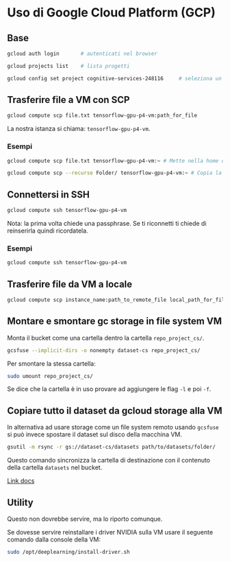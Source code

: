 # Uso di Google Cloud Platform (GCP)

## Base

```bash
gcloud auth login		# autenticati nel browser
```

```bash
gcloud projects list 	# lista progetti
```

```bash
gcloud config set project cognitive-services-248116		# seleziona un progetto
```

## Trasferire file a VM con SCP

```bash
gcloud compute scp file.txt tensorflow-gpu-p4-vm:path_for_file
```

La nostra istanza si chiama: `tensorflow-gpu-p4-vm`.

### Esempi

```bash
gcloud compute scp file.txt tensorflow-gpu-p4-vm:~ # Mette nella home della VM
```

```bash
gcloud compute scp --recurse Folder/ tensorflow-gpu-p4-vm:~ # Copia la cartella Folder nella home della VM
```

## Connettersi in SSH

```bash
gcloud compute ssh tensorflow-gpu-p4-vm
```

Nota: la prima volta chiede una passphrase. Se ti riconnetti ti chiede di reinserirla quindi ricordatela.

### Esempi

```bash
gcloud compute ssh tensorflow-gpu-p4-vm
```

## Trasferire file da VM a locale

```bash
gcloud compute scp instance_name:path_to_remote_file local_path_for_file
```

## Montare e smontare gc storage in file system VM

Monta il bucket come una cartella dentro la cartella `repo_project_cs/`.

```bash
gcsfuse --implicit-dirs -o nonempty dataset-cs repo_project_cs/
```

Per smontare la stessa cartella:

```bash
sudo umount repo_project_cs/
```

Se dice che la cartella è in uso provare ad aggiungere le flag `-l` e poi `-f`.

## Copiare tutto il dataset da gcloud storage alla VM

In alternativa ad usare storage come un file system remoto usando `gcsfuse` si può invece spostare il dataset sul disco della macchina VM.

```bash
gsutil -m rsync -r gs://dataset-cs/datasets path/to/datasets/folder/
```

Questo comando sincronizza la cartella di destinazione con il contenuto della cartella `datasets` nel bucket.

[Link docs](https://cloud.google.com/storage/docs/gsutil/commands/rsync#be-careful-when-synchronizing-over-os-specific-file-types-symlinks-devices-etc)

## Utility

Questo non dovrebbe servire, ma lo riporto comunque.

Se dovesse servire reinstallare i driver NVIDIA sulla VM usare il seguente comando dalla console della VM:

```bash
sudo /opt/deeplearning/install-driver.sh
```
